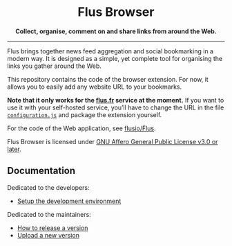 <h1 align="center">Flus Browser</h1>

<p align="center">
    <strong>Collect, organise, comment on and share links from around the Web.</strong>
</p>

---

Flus brings together news feed aggregation and social bookmarking in a modern way.
It is designed as a simple, yet complete tool for organising the links you gather around the Web.

This repository contains the code of the browser extension.
For now, it allows you to easily add any website URL to your bookmarks.

**Note that it only works for the [flus.fr](https://flus.fr) service at the moment.**
If you want to use it with your self-hosted service, you’ll have to change the URL in the file [`configuration.js`](/configuration.js) and package the extension yourself.

For the code of the Web application, see [flusio/Flus](https://github.com/flusio/Flus).

Flus Browser is licensed under [GNU Affero General Public License v3.0 or later](/LICENSE.txt).

## Documentation

Dedicated to the developers:

- [Setup the development environment](/docs/development.md)

Dedicated to the maintainers:

- [How to release a version](/docs/release.md)
- [Upload a new version](/docs/upload.md)
